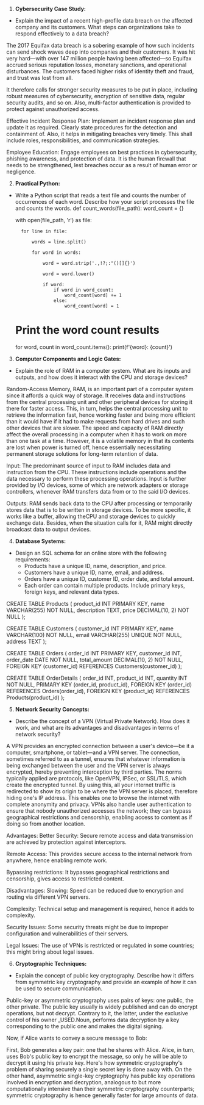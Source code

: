 1. **Cybersecurity Case Study:**
- Explain the impact of a recent high-profile data breach on the affected company and its customers. What steps can organizations take to respond effectively to a data breach?


The 2017 Equifax data breach is a sobering example of how such incidents can send shock waves deep into companies and their customers.
It was hit very hard—with over 147 million people having been affected—so Equifax accrued serious reputation losses, monetary sanctions, and operational disturbances.
The customers faced higher risks of identity theft and fraud, and trust was lost from all.

It therefore calls for stronger security measures to be put in place, including robust measures of cybersecurity, encryption of sensitive data, regular security audits, and so on.
Also, multi-factor authentication is provided to protect against unauthorized access.

Effective Incident Response Plan: Implement an incident response plan and update it as required. Clearly state procedures for the detection and containment of.
Also, it helps in mitigating breaches very timely. This shall include roles, responsibilities, and communication strategies.

Employee Education: Engage employees on best practices in cybersecurity, phishing awareness, and protection of data.
It is the human firewall that needs to be strengthened, lest breaches occur as a result of human error or negligence.




2. **Practical Python:**
- Write a Python script that reads a text file and counts the number of occurrences of each word. Describe how your script processes the file and counts the words.
def count_words(file_path):
    word_count = {}
    
    
    with open(file_path, 'r') as file:
        
        for line in file:
            
            words = line.split()
            
            for word in words:
                
                word = word.strip('.,!?;:"()[]{}')
                
                word = word.lower()
                
                if word:
                    if word in word_count:
                        word_count[word] += 1
                    else:
                        word_count[word] = 1
    
    # Print the word count results
    for word, count in word_count.items():
        print(f'{word}: {count}')





3. **Computer Components and Logic Gates:**
- Explain the role of RAM in a computer system. What are its inputs and outputs, and how does it interact with the CPU and storage devices?

Random-Access Memory, RAM, is an important part of a computer system since it affords a quick way of storage. It receives data and instructions from the central processing unit and other peripheral devices for storing it there for faster access. This, in turn, helps the central processing unit to retrieve the information fast, hence working faster and being more efficient than it would have if it had to make requests from hard drives and such other devices that are slower. The speed and capacity of RAM directly affect the overall processing in a computer when it has to work on more than one task at a time. However, it is a volatile memory in that its contents are lost when power is turned off, hence essentially necessitating permanent storage solutions for long-term retention of data.

Input: The predominant source of input to RAM includes data and instruction from the CPU. These instructions include operations and the data necessary to perform these processing operations. Input is further provided by I/O devices, some of which are network adapters or storage controllers, whenever RAM transfers data from or to the said I/O devices.

Outputs: RAM sends back data to the CPU after processing or temporarily stores data that is to be written in storage devices. To be more specific, it works like a buffer, allowing theCPU and storage devices to quickly exchange data. Besides, when the situation calls for it, RAM might directly broadcast data to output devices.



4. **Database Systems:**
  - Design an SQL schema for an online store with the following requirements:
     - Products have a unique ID, name, description, and price.
     - Customers have a unique ID, name, email, and address.
     - Orders have a unique ID, customer ID, order date, and total amount.
     - Each order can contain multiple products. Include primary keys, foreign keys, and relevant data types.

  CREATE TABLE Products (
    product_id INT PRIMARY KEY,
    name VARCHAR(255) NOT NULL,
    description TEXT,
    price DECIMAL(10, 2) NOT NULL
);

CREATE TABLE Customers (
    customer_id INT PRIMARY KEY,
    name VARCHAR(100) NOT NULL,
    email VARCHAR(255) UNIQUE NOT NULL,
    address TEXT
);

CREATE TABLE Orders (
    order_id INT PRIMARY KEY,
    customer_id INT,
    order_date DATE NOT NULL,
    total_amount DECIMAL(10, 2) NOT NULL,
    FOREIGN KEY (customer_id) REFERENCES Customers(customer_id)
);

CREATE TABLE OrderDetails (
    order_id INT,
    product_id INT,
    quantity INT NOT NULL,
    PRIMARY KEY (order_id, product_id),
    FOREIGN KEY (order_id) REFERENCES Orders(order_id),
    FOREIGN KEY (product_id) REFERENCES Products(product_id)
);





5. **Network Security Concepts:**
  - Describe the concept of a VPN (Virtual Private Network). How does it work, and what are its advantages and disadvantages in terms of network security?

A VPN provides an encrypted connection between a user's device—be it a computer, smartphone, or tablet—and a VPN server. The connection, sometimes referred to as a tunnel, ensures that whatever information is being exchanged between the user and the VPN server is always encrypted, hereby preventing interception by third parties. The norms typically applied are protocols, like OpenVPN, IPSec, or SSL/TLS, which create the encrypted tunnel. By using this, all your internet traffic is redirected to show its origin to be where the VPN server is placed, therefore hiding one's IP address. This enables one to browse the internet with complete anonymity and privacy. VPNs also handle user authentication to ensure that nobody unauthorized accesses the network; they can bypass geographical restrictions and censorship, enabling access to content as if doing so from another location.

Advantages:
Better Security: Secure remote access and data transmission are achieved by protection against interceptors.

Remote Access: This provides secure access to the internal network from anywhere, hence enabling remote work.

Bypassing restrictions: It bypasses geographical restrictions and censorship, gives access to restricted content.

Disadvantages:
Slowing: Speed can be reduced due to encryption and routing via different VPN servers.

Complexity: Technical setup and management is required, hence it adds to complexity.

Security Issues: Some security threats might be due to improper configuration and vulnerabilities of their servers.

Legal Issues: The use of VPNs is restricted or regulated in some countries; this might bring about legal issues.


6. **Cryptographic Techniques:**
- Explain the concept of public key cryptography. Describe how it differs from symmetric key cryptography and provide an example of how it can be used to secure communication.

Public-key or asymmetric cryptography uses pairs of keys: one public, the other private. The public key usually is widely published and can do encrypt operations, but not decrypt. Contrary to it, the latter, under the exclusive control of his owner _USED.Noun, performs data decryption by a key corresponding to the public one and makes the digital signing.

Now, if Alice wants to convey a secure message to Bob:

First, Bob generates a key pair: one that he shares with Alice. Alice, in turn, uses Bob's public key to encrypt the message, so only he will be able to decrypt it using his private key. Here's how symmetric cryptography's problem of sharing securely a single secret key is done away with.
On the other hand, asymmetric single-key cryptography has public key operations involved in encryption and decryption, analogous to but more computationally intensive than their symmetric cryptography counterparts; symmetric cryptography is hence generally faster for large amounts of data.